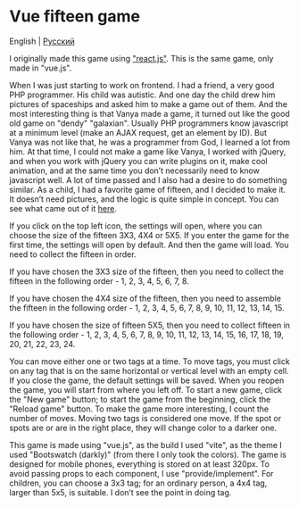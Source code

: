# Vue fifteen game

English | [Русский](./README.ru.md)

I originally made this game using ["react.js"](https://github.com/maksimkaJCHK/react-fifteen-game). This is the same game, only made in "vue.js".

When I was just starting to work on frontend. I had a friend, a very good PHP programmer. His child was autistic. And one day the child drew him pictures of spaceships and asked him to make a game out of them. And the most interesting thing is that Vanya made a game, it turned out like the good old game on "dendy" "galaxian". Usually PHP programmers know javascript at a minimum level (make an AJAX request, get an element by ID). But Vanya was not like that, he was a programmer from God, I learned a lot from him. At that time, I could not make a game like Vanya, I worked with jQuery, and when you work with jQuery you can write plugins on it, make cool animation, and at the same time you don’t necessarily need to know javascript well. A lot of time passed and I also had a desire to do something similar. As a child, I had a favorite game of fifteen, and I decided to make it. It doesn’t need pictures, and the logic is quite simple in concept. You can see what came out of it [here](https://maksimkajchk.github.io/react-fifteen-game/).

If you click on the top left icon, the settings will open, where you can choose the size of the fifteen 3X3, 4X4 or 5X5. If you enter the game for the first time, the settings will open by default. And then the game will load. You need to collect the fifteen in order.

If you have chosen the 3X3 size of the fifteen, then you need to collect the fifteen in the following order - 1, 2, 3, 4, 5, 6, 7, 8. 

If you have chosen the 4X4 size of the fifteen, then you need to assemble the fifteen in the following order - 1, 2, 3, 4, 5, 6, 7, 8, 9, 10, 11, 12, 13, 14, 15.

If you have chosen the size of fifteen 5X5, then you need to collect fifteen in the following order - 1, 2, 3, 4, 5, 6, 7, 8, 9, 10, 11, 12, 13, 14, 15, 16, 17, 18, 19, 20, 21, 22, 23, 24.

You can move either one or two tags at a time. To move tags, you must click on any tag that is on the same horizontal or vertical level with an empty cell. If you close the game, the default settings will be saved. When you reopen the game, you will start from where you left off. To start a new game, click the "New game" button; to start the game from the beginning, click the "Reload game" button. To make the game more interesting, I count the number of moves. Moving two tags is considered one move. If the spot or spots are or are in the right place, they will change color to a darker one.

This game is made using "vue.js", as the build I used "vite", as the theme I used "Bootswatch (darkly)" (from there I only took the colors). The game is designed for mobile phones, everything is stored on at least 320px. To avoid passing props to each component, I use "provide/implement". For children, you can choose a 3x3 tag; for an ordinary person, a 4x4 tag, larger than 5x5, is suitable. I don’t see the point in doing tag.